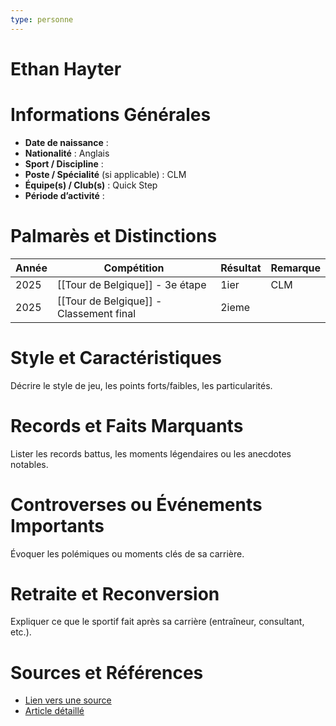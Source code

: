 ```yaml
---
type: personne
---
```


# Ethan Hayter

# Informations Générales
- **Date de naissance** :  
- **Nationalité** :  Anglais
- **Sport / Discipline** :  
- **Poste / Spécialité** (si applicable) :  CLM
- **Équipe(s) / Club(s)** :  Quick Step
- **Période d’activité** :  

# Palmarès et Distinctions
| Année | Compétition                             | Résultat | Remarque |
| ----- | --------------------------------------- | -------- | -------- |
| 2025  | [[Tour de Belgique]] - 3e étape         | 1ier     | CLM      |
| 2025  | [[Tour de Belgique]] - Classement final | 2ieme    |          |

# Style et Caractéristiques
Décrire le style de jeu, les points forts/faibles, les particularités.

# Records et Faits Marquants
Lister les records battus, les moments légendaires ou les anecdotes notables.

# Controverses ou Événements Importants
Évoquer les polémiques ou moments clés de sa carrière.

# Retraite et Reconversion
Expliquer ce que le sportif fait après sa carrière (entraîneur, consultant, etc.).

# Sources et Références
- [Lien vers une source](#)
- [Article détaillé](#)
